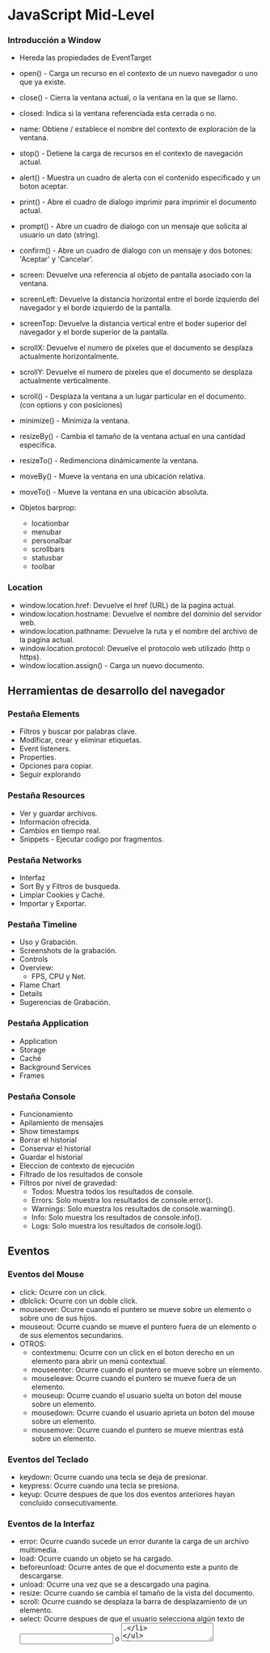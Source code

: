 # JavaScript Mid-Level

### Introducción a Window

- Hereda las propiedades de EventTarget
- open() - Carga un recurso en el contexto de un nuevo navegador o uno que ya existe.
- close() - Cierra la ventana actual, o la ventana en la que se llamo.
- closed: Indica si la ventana referenciada esta cerrada o no.
- name: Obtiene / establece el nombre del contexto de exploración de la ventana.
- stop() - Detiene la carga de recursos en el contexto de navegación actual.
- alert() - Muestra un cuadro de alerta con el contenido especificado y un boton aceptar.
- print() - Abre el cuadro de dialogo imprimir para imprimir el documento actual.
- prompt() - Abre un cuadro de dialogo con un mensaje que solicita al usuario un dato (string).
- confirm() - Abre un cuadro de dialogo con un mensaje y dos botones: 'Aceptar' y 'Cancelar'.

- screen: Devuelve una referencia al objeto de pantalla asociado con la ventana.
- screenLeft: Devuelve la distancia horizontal entre el borde izquierdo del navegador y el borde izquierdo de la pantalla.
- screenTop: Devuelve la distancia vertical entre el boder superior del navegador y el borde superior de la pantalla.
- scrollX: Devuelve el numero de pixeles que el documento se desplaza actualmente horizontalmente.
- scrollY: Devuelve el numero de pixeles que el documento se desplaza actualmente verticalmente.
- scroll() - Desplaza la ventana a un lugar particular en el documento. (con options y con posiciones)

- minimize() - Minimiza la ventana.
- resizeBy() - Cambia el tamaño de la ventana actual en una cantidad especifica.
- resizeTo() - Redimenciona dinámicamente la ventana.
- moveBy() - Mueve la ventana en una ubicación relativa.
- moveTo() - Mueve la ventana en una ubicación absoluta.

- Objetos barprop:
  - locationbar
  - menubar
  - personalbar
  - scrollbars
  - statusbar
  - toolbar

### Location

- window.location.href: Devuelve el href (URL) de la pagina actual.
- window.location.hostname: Devuelve el nombre del dominio del servidor web.
- window.location.pathname: Devuelve la ruta y el nombre del archivo de la pagina actual.
- window.location.protocol: Devuelve el protocolo web utilizado (http o https).
- window.location.assign() - Carga un nuevo documento.

## Herramientas de desarrollo del navegador

### Pestaña Elements

- Filtros y buscar por palabras clave.
- Modificar, crear y eliminar etiquetas.
- Event listeners.
- Properties.
- Opciones para copiar.
- Seguir explorando

### Pestaña Resources

- Ver y guardar archivos.
- Información ofrecida.
- Cambios en tiempo real.
- Snippets - Ejecutar codigo por fragmentos.

### Pestaña Networks

- Interfaz
- Sort By y Filtros de busqueda.
- Limpiar Cookies y Caché.
- Importar y Exportar.

### Pestaña Timeline

- Uso y Grabación.
- Screenshots de la grabación.
- Controls
- Overview:
  - FPS, CPU y Net.
- Flame Chart
- Details
- Sugerencias de Grabación.

### Pestaña Application

- Application
- Storage
- Caché
- Background Services
- Frames

### Pestaña Console

- Funcionamiento
- Apilamiento de mensajes
- Show timestamps
- Borrar el historial
- Conservar el historial
- Guardar el historial
- Eleccion de contexto de ejecución
- Filtrado de los resultados de console
- Filtros por nivel de gravedad:
  - Todos: Muestra todos los resultados de console.
  - Errors: Solo muestra los resultados de console.error().
  - Warnings: Solo muestra los resultados de console.warning().
  - Info: Solo muestra los resultados de console.info().
  - Logs: Solo muestra los resultados de console.log().

## Eventos

### Eventos del Mouse

- click: Ocurre con un click.
- dblclick: Ocurre con un doble click.
- mouseover: Ocurre cuando el puntero se mueve sobre un elemento o sobre uno de sus hijos.
- mouseout: Ocurre cuando se mueve el puntero fuera de un elemento o de sus elementos secundarios.
- OTROS:
  - contextmenu: Ocurre con un click en el boton derecho en un elemento para abrir un menú contextual.
  - mouseenter: Ocurre cuando el puntero se mueve sobre un elemento.
  - mouseleave: Ocurre cuando el puntero se mueve fuera de un elemento.
  - mouseup: Ocurre cuando el usuario suelta un boton del mouse sobre un elemento.
  - mousedown: Ocurre cuando el usuario aprieta un boton del mouse sobre un elemento.
  - mousemove: Ocurre cuando el puntero se mueve mientras está sobre un elemento.

### Eventos del Teclado

- keydown: Ocurre cuando una tecla se deja de presionar.
- keypress: Ocurre cuando una tecla se presiona.
- keyup: Ocurre despues de que los dos eventos anteriores hayan concluido consecutivamente.

### Eventos de la Interfaz

- error: Ocurre cuando sucede un error durante la carga de un archivo multimedia.
- load: Ocurre cuando un objeto se ha cargado.
- beforeunload: Ocurre antes de que el documento este a punto de descargarse.
- unload: Ocurre una vez que se a descargado una pagina.
- resize: Ocurre cuando se cambia el tamaño de la vista del documento.
- scroll: Ocurre cuando se desplaza la barra de desplazamiento de un elemento.
- select: Ocurre despues de que el usuario selecciona algún texto de <input> o <textarea>.

### Timers

- setTimeout()
- setInterval()
- clearTimeout()
- clearInterval()

## Control de Flujo y Manejo de Errores

- Sentencias de bloque
- Sentencias de control de flujo
- Sentencias de manejo de excepciones

### Sentencia Switch

- sintaxis y clausula case
- break
- default

### Excepciones y Tipos de excepciones

- Excepciones ECMAScript
- DOMException y DOMError

### try... catch

- Sintaxis
- Objeto Error
- Catch Incondicional
- Catch Condicional
- Sentencia 'Throw'
- Finally

## Desventajas de trabajar de manera obsoleta

- Los efectos negativos (aplicado a metodos, clases y propiedades)

  - Uso excesivo de recursos
  - Código con bugs o fallos
  - Código innecesariamente largo
  - SEO

- ¿Cuando algo se vuelve obsoleto?

  - 'Deprecated'
  - Inútil
  - No recomendado
  - Con bugs o fallos
  - Está por ser remplazado
  - Hay mejores formas de hacerlo

- ¿Como verificar si esta obsoleto?
  - 1 de cada 3 webs utiliza librerias de JavaScript obsoletas
  - Verificar si tienen o usan funciones, metodos, objetos o metodologías obsoletas
  - Verificar en los sitios basados en estandares oficiales

## Callbacks

- Concepto (function in function)

### Promesas

- ¿Que puede representar?
  - Terminación de una operación asíncrona
  - Fracaso de una operación asíncrona

### Funciones Asíncronas

- Operador ASYNC
- Operador AWAIT

## Peticiones HTTP

- Cliente & Servidor
- No guardan información

### Datos Estructurados (JSON)

- Serialización y Deserialización
- Método parse() - Convierte un string con estructura JSON a formato JSON (deserializar)
- Método stringify() - Convierte un dato de JavaScript en una cadena de texto JSON (serializar)
- JSON Polyfill

### AJAX

- Instalación del servidor
- Objeto XMLHttpRequest
- Enviar peticiones GET
- Trabajar el resultado de las peticiones
- Objeto ActiveXObject
- Nueva forma de trabajar con el resultado
- Enviar peticiones POST
- Objeto FormData

### Fetch

- Basado en promesas
- Objeto fetch
- text()
- json()
- blob()
- formData()
- arrayBuffer()

### Librería Axios

- Instalación
- Basado en promesas
- Objeto axios
- Metodo get() y post()
- Formas de enviar los datos

### Fetch y Axios con Async y Await

- Implementación
- Importancia del try... catch
